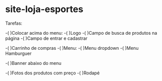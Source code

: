 # site-loja-esportes

Tarefas:

-( )Colocar acima do menu:
-( )Logo
-( )Campo de busca de produtos na página
-( )Campo de entrar e cadastrar

-( )Carrinho de compras
-( )Menu:
-( )Menu dropdown
-( )Menu Hamburguer

-( )Banner abaixo do menu

-( )Fotos dos produtos com preço
-( )Rodapé
